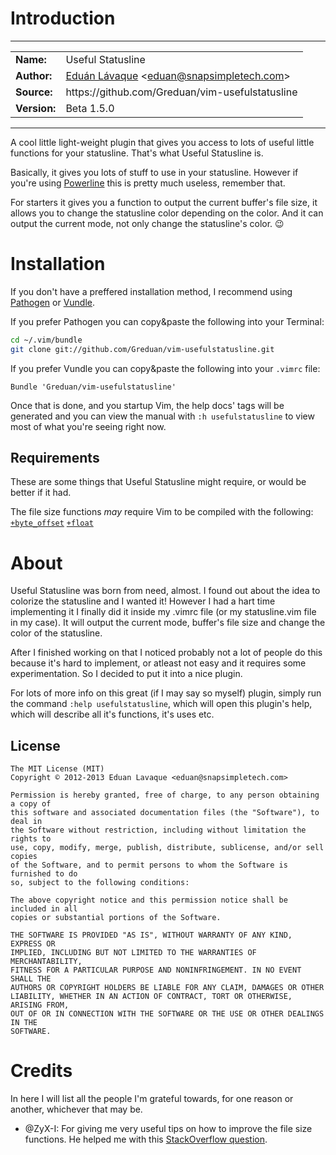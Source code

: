 # Introduction

-----

<table>
	<tr>
		<td><strong>Name:</strong></td>
		<td>Useful Statusline</td>
	</tr>
	<tr>
		<td><strong>Author:</strong></td>
		<td><a href="http://eduantech.com/">Eduán Lávaque</a> &lt;<a href="mailto:eduan@snapsimpletech.com">eduan@snapsimpletech.com</a>></td>
	</tr>
	<tr>
		<td><strong>Source:</strong></td>
		<td>https://github.com/Greduan/vim-usefulstatusline</td>
	</tr>
	<tr>
		<td><strong>Version:</strong></td>
		<td>Beta 1.5.0</td>
	</tr>
</table>

-----

A cool little light-weight plugin that gives you access to lots of useful little functions for your statusline. That's what Useful Statusline is.

Basically, it gives you lots of stuff to use in your statusline. However if you're using [Powerline][6] this is pretty much useless, remember that.

For starters it gives you a function to output the current buffer's file size, it allows you to change the statusline color depending on the color. And it can output the current mode, not only change the statusline's color. :wink:

# Installation

If you don't have a preffered installation method, I recommend using [Pathogen][1] or [Vundle][2].

If you prefer Pathogen you can copy&paste the following into your Terminal:

```sh
cd ~/.vim/bundle
git clone git://github.com/Greduan/vim-usefulstatusline.git
```

If you prefer Vundle you can copy&paste the following into your `.vimrc` file:

```viml
Bundle 'Greduan/vim-usefulstatusline'
```

Once that is done, and you startup Vim, the help docs' tags will be generated and you can view the manual with `:h usefulstatusline` to view most of what you're seeing right now.

## Requirements

These are some things that Useful Statusline might require, or would be better if it had.

The file size functions *may* require Vim to be compiled with the following:<br />
[`+byte_offset`][3] [`+float`][4]

# About

Useful Statusline was born from need, almost. I found out about the idea to colorize the statusline and I wanted it! However I had a hart time implementing it I finally did it inside my .vimrc file (or my statusline.vim file in my case). It will output the current mode, buffer's file size and change the color of the statusline.

After I finished working on that I noticed probably not a lot of people do this because it's hard to implement, or atleast not easy and it requires some experimentation. So I decided to put it into a nice plugin.

For lots of more info on this great (if I may say so myself) plugin, simply run the command `:help usefulstatusline`, which will open this plugin's help, which will describe all it's functions, it's uses etc.

## License

```text
The MIT License (MIT)
Copyright © 2012-2013 Eduan Lavaque <eduan@snapsimpletech.com>

Permission is hereby granted, free of charge, to any person obtaining a copy of
this software and associated documentation files (the "Software"), to deal in
the Software without restriction, including without limitation the rights to
use, copy, modify, merge, publish, distribute, sublicense, and/or sell copies
of the Software, and to permit persons to whom the Software is furnished to do
so, subject to the following conditions:

The above copyright notice and this permission notice shall be included in all
copies or substantial portions of the Software.

THE SOFTWARE IS PROVIDED "AS IS", WITHOUT WARRANTY OF ANY KIND, EXPRESS OR
IMPLIED, INCLUDING BUT NOT LIMITED TO THE WARRANTIES OF MERCHANTABILITY,
FITNESS FOR A PARTICULAR PURPOSE AND NONINFRINGEMENT. IN NO EVENT SHALL THE
AUTHORS OR COPYRIGHT HOLDERS BE LIABLE FOR ANY CLAIM, DAMAGES OR OTHER
LIABILITY, WHETHER IN AN ACTION OF CONTRACT, TORT OR OTHERWISE, ARISING FROM,
OUT OF OR IN CONNECTION WITH THE SOFTWARE OR THE USE OR OTHER DEALINGS IN THE
SOFTWARE.
```

# Credits

In here I will list all the people I'm grateful towards, for one reason or another, whichever that may be.

- @ZyX-I: For giving me very useful tips on how to improve the file size functions. He helped me with this [StackOverflow question][5].

[1]: https://github.com/tpope/vim-pathogen
[2]: https://github.com/gmarik/vundle
[3]: http://vimdoc.sourceforge.net/htmldoc/various.html#+byte_offset
[4]: http://vimdoc.sourceforge.net/htmldoc/various.html#+float
[5]: http://stackoverflow.com/q/14549733/1622940
[6]: https://github.com/Lokaltog/vim-powerline
